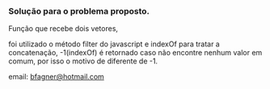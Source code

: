 ### Solução para o problema proposto.

Função que recebe dois vetores,

foi utilizado o método filter do javascript e indexOf para tratar a concatenação,
-1(indexOf) é retornado caso não encontre nenhum valor em comum, por isso o motivo de diferente de -1.

email: bfagner@hotmail.com